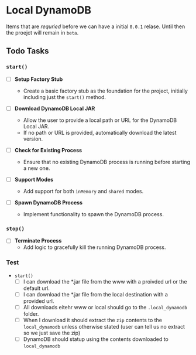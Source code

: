 # Local DynamoDB

Items that are _requried_ before we can have a initial `0.0.1` relase. Until then the proejct will remain in `beta`.

## Todo Tasks

### `start()`

- [ ] **Setup Factory Stub**

  - Create a basic factory stub as the foundation for the project, initially including just the `start()` method.

- [ ] **Download DynamoDB Local JAR**

  - Allow the user to provide a local path or URL for the DynamoDB Local JAR.
  - If no path or URL is provided, automatically download the latest version.

- [ ] **Check for Existing Process**

  - Ensure that no existing DynamoDB process is running before starting a new one.

- [ ] **Support Modes**

  - Add support for both `inMemory` and `shared` modes.

- [ ] **Spawn DynamoDB Process**
  - Implement functionality to spawn the DynamoDB process.

### `stop()`

- [ ] **Terminate Process**
  - Add logic to gracefully kill the running DynamoDB process.

### Test

- `start()`
  - [ ] I can download the \*.jar file from the www with a proivded url or the default url.
  - [ ] I can download the \*.jar file from the local destination with a provided url.
  - [ ] All downloads eitehr www or local should go to the `.local_dynamodb` folder.
  - [ ] When I download it should extract the `zip` contents to the `local_dynamodb` unless otherwise stated (user can tell us no extract so we just save the zip)
  - [ ] DynamoDB should statup using the contents downloaded to `local_dynamodb`

